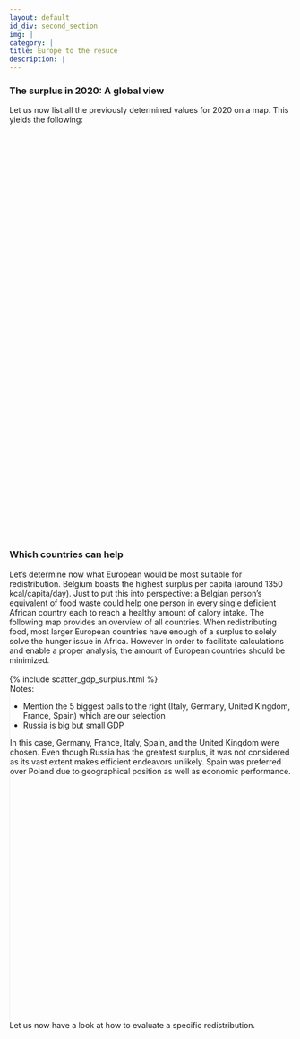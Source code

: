 ```yaml
---
layout: default
id_div: second_section
img: |
category: |
title: Europe to the resuce
description: |
---
```


<div class="row">
    <div class="col-sm-12 col-md-1"></div>
    <div class="col-sm-12 col-md-10">
        <h3>The surplus in 2020: A global view</h3>
        Let us now list all the previously determined values for 2020 on a map. This yields the following:
    </div>
    <div class="col-sm-12 col-md-1"></div>
</div>

<br/>

<div class="row">
    <div class="col-sm-12 col-md-1"></div>
    <div class="col-sm-12 col-md-10">
        <div id="map_world_diff" style="width: 100%; height: 700px"></div>
    </div>
    <div class="col-sm-12 col-md-1"></div>
</div>

<br/>

<div class="row">
    <div class="col-sm-12 col-md-1"></div>
    <div class="col-sm-12 col-md-10">
        <h3>Which countries can help</h3>
        Let’s determine now what European would be most suitable for redistribution. Belgium boasts the highest surplus per capita (around 1350 kcal/capita/day). Just to put this into perspective: a Belgian person’s equivalent of food waste could help one person in every single deficient African country each to reach a healthy amount of calory intake. The following map provides an overview of all countries. When redistributing food, most larger European countries have enough of a surplus to solely solve the hunger issue in Africa. However In order to facilitate calculations and enable a proper analysis, the amount of European countries should be minimized. 
    </div>
    <div class="col-sm-12 col-md-1"></div>
</div>

<br/>

<div class="row">
    <div class="col-sm-12 col-md-1"></div>
    <div class="col-sm-12 col-md-7">
        {% include scatter_gdp_surplus.html %}
    </div>
    <div class="col-sm-12 col-md-3" style="border-left:solid thin #eee; height: 600px">
        Notes: 
        <ul>
            <li>Mention the 5 biggest balls to the right (Italy, Germany, United Kingdom, France, Spain) which are our selection</li>
            <li>Russia is big but small GDP</li>
        </ul>
        In this case, Germany, France, Italy, Spain, and the United Kingdom were chosen. Even though Russia has the greatest surplus, it was not considered as its vast extent makes efficient endeavors unlikely. Spain was preferred over Poland due to geographical position as well as economic performance.
    </div>
    <div class="col-sm-12 col-md-1"></div>
</div>

<div class="row">
    <div class="col-sm-12 col-md-1"></div>
    <div class="col-sm-12 col-md-10">
        Let us now have a look at how to evaluate a specific redistribution.
    </div>
    <div class="col-sm-12 col-md-1"></div>
</div>

<br/>

<script>

var cal_world_ticks = {};
$.ajax({
    url: "json/cal_world/cal_world_ticks.json",
    async: false,
    dataType: 'json',
    success: function(data) {
        cal_world_ticks = data;
    }
});

colors5 = ["#d7191c","#fdae61", "#ffffbf", "#a6d96a", "#1a9641"]
load_map(cal_world_ticks, "json/cal_world/cal_world_2020.geojson", colors5, 'map_world_diff', [30.318462, 19.56871], 'Estimation deficit/surplus', 'kcal / persona / day', 3, -1, layergroupHolder, mapHolder);


</script>
